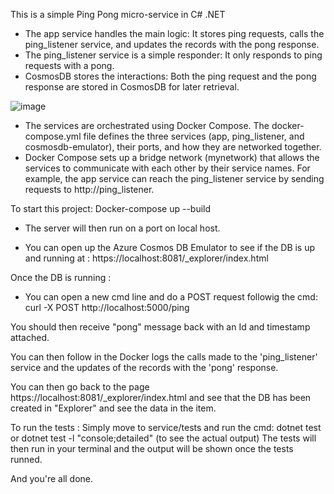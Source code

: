 This is a simple Ping Pong micro-service in C# .NET
- The app service handles the main logic: It stores ping requests, calls the ping_listener service, and updates the records with the pong response.
- The ping_listener service is a simple responder: It only responds to ping requests with a pong.
- CosmosDB stores the interactions: Both the ping request and the pong response are stored in CosmosDB for later retrieval.

![image](https://github.com/user-attachments/assets/2337b786-983a-4f70-a7ba-977398b7fdd9)


- The services are orchestrated using Docker Compose. The docker-compose.yml file defines the three services (app, ping_listener, and cosmosdb-emulator), their ports, and how they are networked together.
- Docker Compose sets up a bridge network (mynetwork) that allows the services to communicate with each other by their service names. For example, the app service can reach the ping_listener service by sending requests to http://ping_listener.


To start this project:
Docker-compose up --build

- The server will then run on a port on local host.

- You can open up the Azure Cosmos DB Emulator to see if the DB is up and running at : https://localhost:8081/_explorer/index.html

Once the DB is running :
- You can open a new cmd line and do a POST request followig the cmd:
curl -X POST http://localhost:5000/ping

You should then receive "pong" message back with an Id and timestamp attached.

You can then follow in the Docker logs the calls made to the 'ping_listener' service and the updates of the records with the 'pong' response.

You can then go back to the page https://localhost:8081/_explorer/index.html and see that the DB has been created in "Explorer" and see the data in the item. 

To run the tests : 
Simply move to service/tests and run the cmd: dotnet test or dotnet test -l "console;detailed" (to see the actual output)
The tests will then run in your terminal and the output will be shown once the tests runned.

And you're all done.
